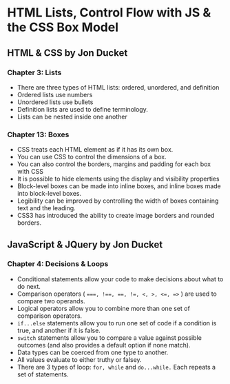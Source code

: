 # HTML Lists, Control Flow with JS & the CSS Box Model

## HTML & CSS by Jon Ducket

### Chapter 3: Lists

- There are three types of HTML lists: ordered, unordered, and definition
- Ordered lists use numbers
- Unordered lists use bullets
- Definition lists are used to define terminology.
- Lists can be nested inside one another

### Chapter 13: Boxes

- CSS treats each HTML element as if it has its own box.
- You can use CSS to control the dimensions of a box.
- You can also control the borders, margins and padding for each box with CSS
- It is possible to hide elements using the display and visibility properties
- Block-level boxes can be made into inline boxes, and inline boxes made into block-level boxes.
- Legibility can be improved by controlling the width of boxes containing text and the leading.
- CSS3 has introduced the ability to create image borders and rounded borders.

## JavaScript & JQuery by Jon Ducket

### Chapter 4: Decisions & Loops

- Conditional statements allow your code to make decisions about what to do next.
- Comparison operators ( `===, !==, ==, !=, <, >, <=, =>` ) are used to compare two operands.
- Logical operators allow you to combine more than one set of comparison operators.
- `if...else` statements allow you to run one set of code if a condition is true, and another if it is false.
- `switch` statements allow you to compare a value against possible outcomes (and also provides a default option if none match).
- Data types can be coerced from one type to another.
- All values evaluate to either truthy or falsey.
- There are 3 types of loop: `for, while` and `do...while.` Each repeats a set of statements.
